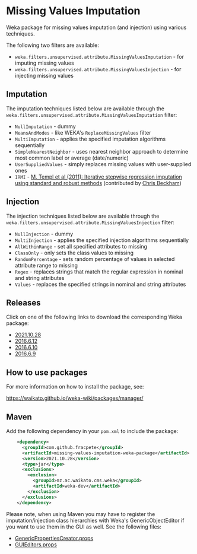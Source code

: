 Missing Values Imputation
=========================

Weka package for missing values imputation (and injection) using various techniques.

The following two filters are available:

* `weka.filters.unsupervised.attribute.MissingValuesImputation` - for imputing missing values
* `weka.filters.unsupervised.attribute.MissingValuesInjection` - for injecting missing values


Imputation
----------

The imputation techniques listed below are available through the 
`weka.filters.unsupervised.attribute.MissingValuesImputation` filter: 

* `NullImputation` - dummy
* `MeansAndModes` - like WEKA's `ReplaceMissingValues` filter
* `MultiImputation` - applies the specified imputation algorithms sequentially
* `SimpleNearestNeighbor` - uses nearest neighbor approach to determine most 
   common label or average (date/numeric)
* `UserSuppliedValues` - simply replaces missing values with user-supplied ones
* `IRMI` - [M. Templ et al (2011): Iterative stepwise regression imputation 
   using standard and robust methods](http://www.statistik.tuwien.ac.at/public/filz/papers/CSDA11TKF.pdf)
   (contributed by [Chris Beckham](https://github.com/christopher-beckham/weka-fimi))


Injection
---------

The injection techniques listed below are available through the 
`weka.filters.unsupervised.attribute.MissingValuesInjection` filter: 

* `NullInjection` - dummy
* `MultiInjection` - applies the specified injection algorithms sequentially
* `AllWithinRange` - set all specified attributes to missing 
* `ClassOnly` - only sets the class values to missing
* `RandomPercentage` - sets random percentage of values in selected attribute range to missing
* `Regex` - replaces strings that match the regular expression in nominal and string attributes
* `Values` - replaces the specified strings in nominal and string attributes 


Releases
--------

Click on one of the following links to download the corresponding Weka package:

* [2021.10.28](https://github.com/fracpete/missing-values-imputation-weka-package/releases/download/v2021.10.28/missing-values-imputation-2021.10.28.zip)
* [2016.6.12](https://github.com/fracpete/missing-values-imputation-weka-package/releases/download/v2016.6.12/missing-values-imputation-2016.6.12.zip)
* [2016.6.10](https://github.com/fracpete/missing-values-imputation-weka-package/releases/download/v2016.6.10/missing-values-imputation-2016.6.10.zip)
* [2016.6.9](https://github.com/fracpete/missing-values-imputation-weka-package/releases/download/v2016.6.9/missing-values-imputation-2016.6.9.zip)


How to use packages
-------------------

For more information on how to install the package, see:

https://waikato.github.io/weka-wiki/packages/manager/


Maven
-----

Add the following dependency in your `pom.xml` to include the package:

```xml
    <dependency>
      <groupId>com.github.fracpete</groupId>
      <artifactId>missing-values-imputation-weka-package</artifactId>
      <version>2021.10.28</version>
      <type>jar</type>
      <exclusions>
        <exclusion>
          <groupId>nz.ac.waikato.cms.weka</groupId>
          <artifactId>weka-dev</artifactId>
        </exclusion>
      </exclusions>
    </dependency>
```

Please note, when using Maven you may have to register the imputation/injection 
class hierarchies with Weka's GenericObjectEditor if you want to use them in the
GUI as well. See the following files:

* [GenericPropertiesCreator.props](GenericPropertiesCreator.props)
* [GUIEditors.props](GUIEditors.props)

